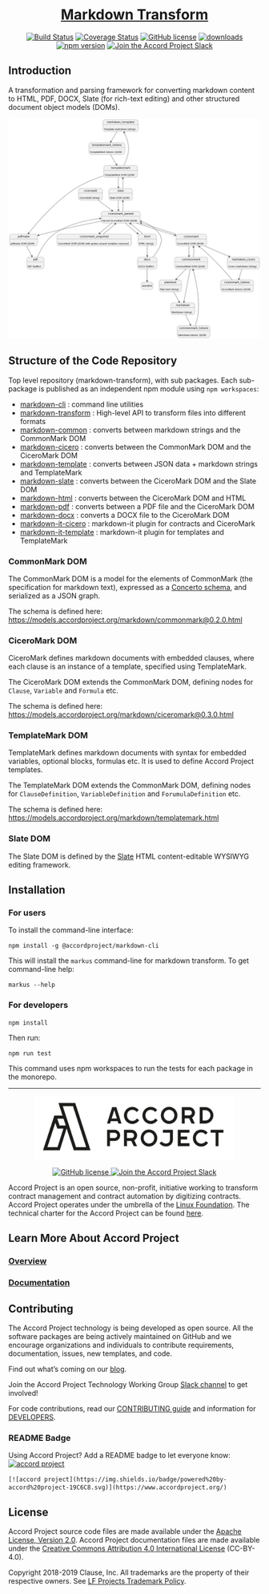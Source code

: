 <h1 align="center">
  <a href="https://github.com/accordproject/markdown-transform">
    Markdown Transform
  <a/>
</h1>

<p align="center">
  <a href="https://github.com/accordproject/markdown-transform/actions?query=workflow%3Apublish"><img src="https://github.com/accordproject/markdown-transform/workflows/build/badge.svg?branch=main" alt="Build Status"></a>
  <a href="https://coveralls.io/github/accordproject/markdown-transform?branch=main"><img src="https://coveralls.io/repos/github/accordproject/markdown-transform/badge.svg?branch=main" alt="Coverage Status"></a>
  <a href="./LICENSE"><img src="https://img.shields.io/github/license/accordproject/markdown-transform?color=bright-green" alt="GitHub license"></a>
  <a href="https://www.npmjs.com/package/@accordproject/markdown-cli"><img src="https://img.shields.io/npm/dm/@accordproject/markdown-cli" alt="downloads"></a>
  <a href="https://badge.fury.io/js/%40accordproject%2Fmarkdown-cli"><img src="https://badge.fury.io/js/%40accordproject%2Fmarkdown-cli.svg" alt="npm version"></a>
  <a href="https://accord-project-slack-signup.herokuapp.com/">
    <img src="https://img.shields.io/badge/Accord%20Project-Join%20Slack-blue" alt="Join the Accord Project Slack"/>
  </a>
</p>

## Introduction

A transformation and parsing framework for converting markdown content to HTML, PDF, DOCX, Slate (for rich-text editing) and other structured document object models (DOMs).

![Transformations](./packages/markdown-transform/transformations.png)

## Structure of the Code Repository

Top level repository (markdown-transform), with sub packages. Each sub-package is published as an independent npm module using `npm workspaces`:
* [markdown-cli](https://github.com/accordproject/markdown-transform/tree/main/packages/markdown-cli) : command line utilities
* [markdown-transform](https://github.com/accordproject/markdown-transform/tree/main/packages/markdown-transform) : High-level API to transform files into different formats
* [markdown-common](https://github.com/accordproject/markdown-transform/tree/main/packages/markdown-common) : converts between markdown strings and the CommonMark DOM
* [markdown-cicero](https://github.com/accordproject/markdown-transform/tree/main/packages/markdown-cicero) : converts between the CommonMark DOM and the CiceroMark DOM
* [markdown-template](https://github.com/accordproject/markdown-transform/tree/main/packages/markdown-template) : converts between JSON data + markdown strings and TemplateMark
* [markdown-slate](https://github.com/accordproject/markdown-transform/tree/main/packages/markdown-slate) : converts between the CiceroMark DOM and the Slate DOM
* [markdown-html](https://github.com/accordproject/markdown-transform/tree/main/packages/markdown-html) : converts between the CiceroMark DOM and HTML
* [markdown-pdf](https://github.com/accordproject/markdown-transform/tree/main/packages/markdown-pdf) : converts between a PDF file and the CiceroMark DOM
* [markdown-docx](https://github.com/accordproject/markdown-transform/tree/main/packages/markdown-docx) : converts a DOCX file to the CiceroMark DOM
* [markdown-it-cicero](https://github.com/accordproject/markdown-transform/tree/main/packages/markdown-it-cicero) : markdown-it plugin for contracts and CiceroMark
* [markdown-it-template](https://github.com/accordproject/markdown-transform/tree/main/packages/markdown-it-template) : markdown-it plugin for templates and TemplateMark

###  CommonMark DOM

The CommonMark DOM is a model for the elements of CommonMark (the specification for markdown text), expressed as a [Concerto schema](https://github.com/accordproject/concerto), and serialized as a JSON graph.

The schema is defined here: https://models.accordproject.org/markdown/commonmark@0.2.0.html

###  CiceroMark DOM

CiceroMark defines markdown documents with embedded clauses, where each clause is an instance of a template, specified using TemplateMark.

The CiceroMark DOM extends the CommonMark DOM, defining nodes for `Clause`, `Variable` and `Formula` etc.

The schema is defined here: https://models.accordproject.org/markdown/ciceromark@0.3.0.html

###  TemplateMark DOM

TemplateMark defines markdown documents with syntax for embedded variables, optional blocks, formulas etc. It is used to define Accord Project templates.

The TemplateMark DOM extends the CommonMark DOM, defining nodes for `ClauseDefinition`, `VariableDefinition` and `ForumulaDefinition` etc.

The schema is defined here: https://models.accordproject.org/markdown/templatemark.html

###  Slate DOM

The Slate DOM is defined by the [Slate](https://www.slatejs.org) HTML content-editable WYSIWYG editing framework.

## Installation

### For users

To install the command-line interface:

```
npm install -g @accordproject/markdown-cli
```

This will install the `markus` command-line for markdown transform. To get command-line help:
```
markus --help
```

### For developers

```
npm install
```

Then run:

```
npm run test
```

This command uses npm workspaces to run the tests for each package in the monorepo.

---

<p align="center">
  <a href="https://www.accordproject.org/">
    <img src="assets/APLogo.png" alt="Accord Project Logo" width="400" />
  </a>
</p>

<p align="center">
  <a href="./LICENSE">
    <img src="https://img.shields.io/github/license/accordproject/cicero?color=bright-green" alt="GitHub license">
  </a>
  <a href="https://accord-project-slack-signup.herokuapp.com/">
    <img src="https://img.shields.io/badge/Accord%20Project-Join%20Slack-blue" alt="Join the Accord Project Slack"/>
  </a>
</p>

Accord Project is an open source, non-profit, initiative working to transform contract management and contract automation by digitizing contracts. Accord Project operates under the umbrella of the [Linux Foundation][linuxfound]. The technical charter for the Accord Project can be found [here][charter].

## Learn More About Accord Project

### [Overview][apmain]

### [Documentation][apdoc]

## Contributing

The Accord Project technology is being developed as open source. All the software packages are being actively maintained on GitHub and we encourage organizations and individuals to contribute requirements, documentation, issues, new templates, and code.

Find out what’s coming on our [blog][apblog].

Join the Accord Project Technology Working Group [Slack channel][apslack] to get involved!

For code contributions, read our [CONTRIBUTING guide][contributing] and information for [DEVELOPERS][developers].

### README Badge

Using Accord Project? Add a README badge to let everyone know: [![accord project](https://img.shields.io/badge/powered%20by-accord%20project-19C6C8.svg)](https://www.accordproject.org/)

```
[![accord project](https://img.shields.io/badge/powered%20by-accord%20project-19C6C8.svg)](https://www.accordproject.org/)
```

## License <a name="license"></a>

Accord Project source code files are made available under the [Apache License, Version 2.0][apache].
Accord Project documentation files are made available under the [Creative Commons Attribution 4.0 International License][creativecommons] (CC-BY-4.0).

Copyright 2018-2019 Clause, Inc. All trademarks are the property of their respective owners. See [LF Projects Trademark Policy](https://lfprojects.org/policies/trademark-policy/).

[linuxfound]: https://www.linuxfoundation.org
[charter]: https://github.com/accordproject/governance/blob/main/accord-project-technical-charter.md
[apmain]: https://accordproject.org/ 
[apblog]: https://medium.com/@accordhq
[apdoc]: https://docs.accordproject.org/
[apslack]: https://accord-project-slack-signup.herokuapp.com

[contributing]: https://github.com/accordproject/markdown-transform/blob/main/CONTRIBUTING.md
[developers]: https://github.com/accordproject/markdown-transform/blob/main/DEVELOPERS.md

[apache]: https://github.com/accordproject/markdown-transform/blob/main/LICENSE
[creativecommons]: http://creativecommons.org/licenses/by/4.0/
